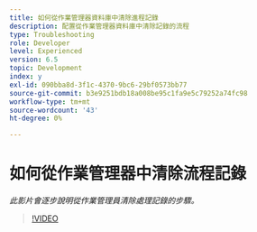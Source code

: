 ```yaml
---
title: 如何從作業管理器資料庫中清除進程記錄
description: 配置從作業管理器資料庫中清除記錄的流程
type: Troubleshooting
role: Developer
level: Experienced
version: 6.5
topic: Development
index: y
exl-id: 090bba8d-3f1c-4370-9bc6-29bf0573bb77
source-git-commit: b3e9251bdb18a008be95c1fa9e5c79252a74fc98
workflow-type: tm+mt
source-wordcount: '43'
ht-degree: 0%

---
```


# 如何從作業管理器中清除流程記錄

*此影片會逐步說明從作業管理員清除處理記錄的步驟。*

>[!VIDEO](https://video.tv.adobe.com/v/335577?quality=12&learn=on)
